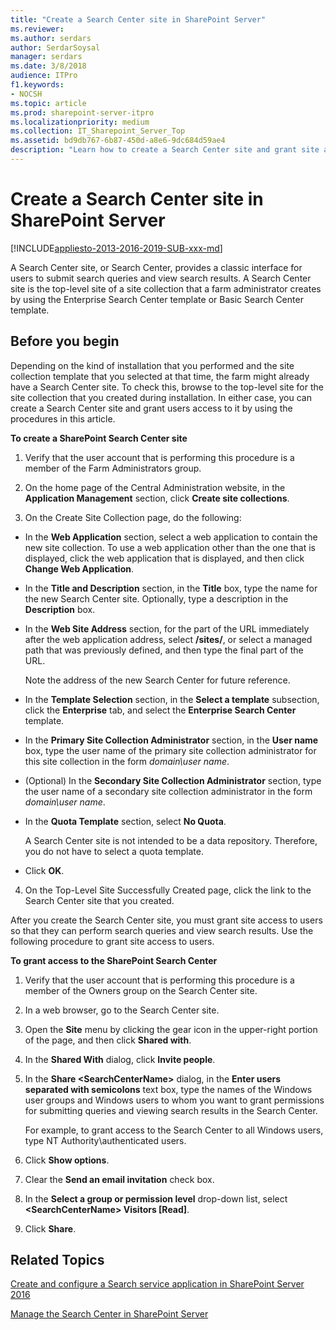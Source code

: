 ```yaml
---
title: "Create a Search Center site in SharePoint Server"
ms.reviewer: 
ms.author: serdars
author: SerdarSoysal
manager: serdars
ms.date: 3/8/2018
audience: ITPro
f1.keywords:
- NOCSH
ms.topic: article
ms.prod: sharepoint-server-itpro
ms.localizationpriority: medium
ms.collection: IT_Sharepoint_Server_Top
ms.assetid: bd9db767-6b87-450d-a8e6-9dc684d59ae4
description: "Learn how to create a Search Center site and grant site access to users in SharePoint Server."
---
```


# Create a Search Center site in SharePoint Server

[!INCLUDE[appliesto-2013-2016-2019-SUB-xxx-md](../includes/appliesto-2013-2016-2019-SUB-xxx-md.md)]
  
A Search Center site, or Search Center, provides a classic interface for users to submit search queries and view search results. A Search Center site is the top-level site of a site collection that a farm administrator creates by using the Enterprise Search Center template or Basic Search Center template.
  
## Before you begin
<a name="begin"> </a>

Depending on the kind of installation that you performed and the site collection template that you selected at that time, the farm might already have a Search Center site. To check this, browse to the top-level site for the site collection that you created during installation. In either case, you can create a Search Center site and grant users access to it by using the procedures in this article.
  

    

<a name="begin"> </a>

 **To create a SharePoint Search Center site**
  
1. Verify that the user account that is performing this procedure is a member of the Farm Administrators group.
    
2. On the home page of the Central Administration website, in the **Application Management** section, click **Create site collections**.
    
3. On the Create Site Collection page, do the following:
    
  - In the **Web Application** section, select a web application to contain the new site collection. To use a web application other than the one that is displayed, click the web application that is displayed, and then click **Change Web Application**.
    
  - In the **Title and Description** section, in the **Title** box, type the name for the new Search Center site. Optionally, type a description in the **Description** box. 
    
  - In the **Web Site Address** section, for the part of the URL immediately after the web application address, select **/sites/**, or select a managed path that was previously defined, and then type the final part of the URL.
    
    Note the address of the new Search Center for future reference.
    
  - In the **Template Selection** section, in the **Select a template** subsection, click the **Enterprise** tab, and select the **Enterprise Search Center** template. 
    
  - In the **Primary Site Collection Administrator** section, in the **User name** box, type the user name of the primary site collection administrator for this site collection in the form  _domain\user name_.
    
  - (Optional) In the **Secondary Site Collection Administrator** section, type the user name of a secondary site collection administrator in the form  _domain\user name_.
    
  - In the **Quota Template** section, select **No Quota**.
    
    A Search Center site is not intended to be a data repository. Therefore, you do not have to select a quota template.
    
  - Click **OK**.
    
4. On the Top-Level Site Successfully Created page, click the link to the Search Center site that you created.
    
After you create the Search Center site, you must grant site access to users so that they can perform search queries and view search results. Use the following procedure to grant site access to users.
  
 **To grant access to the SharePoint Search Center**
  
1. Verify that the user account that is performing this procedure is a member of the Owners group on the Search Center site.
    
2. In a web browser, go to the Search Center site.
    
3. Open the **Site** menu by clicking the gear icon in the upper-right portion of the page, and then click **Shared with**.
    
4. In the **Shared With** dialog, click **Invite people**.
    
5. In the **Share \<SearchCenterName\>** dialog, in the **Enter users separated with semicolons** text box, type the names of the Windows user groups and Windows users to whom you want to grant permissions for submitting queries and viewing search results in the Search Center. 
    
    For example, to grant access to the Search Center to all Windows users, type NT Authority\authenticated users.
    
6. Click **Show options**.
    
7. Clear the **Send an email invitation** check box. 
    
8. In the **Select a group or permission level** drop-down list, select **\<SearchCenterName\> Visitors [Read]**.
    
9. Click **Share**.
    
## Related Topics
<a name="begin"> </a>

[Create and configure a Search service application in SharePoint Server 2016](create-and-configure-a-search-service-application.md)
  
[Manage the Search Center in SharePoint Server](manage-the-search-center-in-sharepoint-server.md)
  

